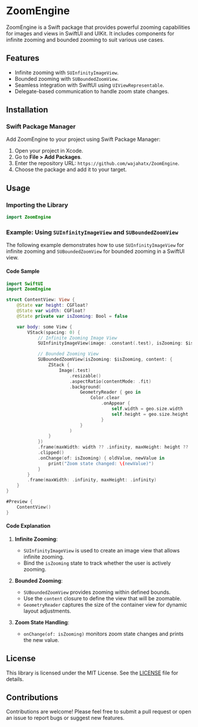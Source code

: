 # ZoomEngine

ZoomEngine is a Swift package that provides powerful zooming capabilities for images and views in SwiftUI and UIKit. It includes components for infinite zooming and bounded zooming to suit various use cases.

## Features
- Infinite zooming with `SUInfinityImageView`.
- Bounded zooming with `SUBoundedZoomView`.
- Seamless integration with SwiftUI using `UIViewRepresentable`.
- Delegate-based communication to handle zoom state changes.

## Installation

### Swift Package Manager
Add ZoomEngine to your project using Swift Package Manager:

1. Open your project in Xcode.
2. Go to **File > Add Packages**.
3. Enter the repository URL: `https://github.com/wajahatx/ZoomEngine`.
4. Choose the package and add it to your target.

## Usage

### Importing the Library
```swift
import ZoomEngine
```

### Example: Using `SUInfinityImageView` and `SUBoundedZoomView`

The following example demonstrates how to use `SUInfinityImageView` for infinite zooming and `SUBoundedZoomView` for bounded zooming in a SwiftUI view.

#### Code Sample
```swift
import SwiftUI
import ZoomEngine

struct ContentView: View {
    @State var height: CGFloat?
    @State var width: CGFloat?
    @State private var isZooming: Bool = false

    var body: some View {
        VStack(spacing: 0) {
            // Infinite Zooming Image View
            SUInfinityImageView(image: .constant(.test), isZooming: $isZooming, cornerRadius: 0)

            // Bounded Zooming View
            SUBoundedZoomView(isZooming: $isZooming, content: {
                ZStack {
                    Image(.test)
                        .resizable()
                        .aspectRatio(contentMode: .fit)
                        .background(
                            GeometryReader { geo in
                                Color.clear
                                    .onAppear {
                                        self.width = geo.size.width
                                        self.height = geo.size.height
                                    }
                            }
                        )
                }
            })
            .frame(maxWidth: width ?? .infinity, maxHeight: height ?? .infinity)
            .clipped()
            .onChange(of: isZooming) { oldValue, newValue in
                print("Zoom state changed: \(newValue)")
            }
        }
        .frame(maxWidth: .infinity, maxHeight: .infinity)
    }
}

#Preview {
    ContentView()
}
```

#### Code Explanation

1. **Infinite Zooming**:
   - `SUInfinityImageView` is used to create an image view that allows infinite zooming.
   - Bind the `isZooming` state to track whether the user is actively zooming.

2. **Bounded Zooming**:
   - `SUBoundedZoomView` provides zooming within defined bounds.
   - Use the `content` closure to define the view that will be zoomable.
   - `GeometryReader` captures the size of the container view for dynamic layout adjustments.

3. **Zoom State Handling**:
   - `onChange(of: isZooming)` monitors zoom state changes and prints the new value.

## License

This library is licensed under the MIT License. See the [LICENSE](https://github.com/your-repo/ZoomEngine/blob/main/LICENSE) file for details.

## Contributions

Contributions are welcome! Please feel free to submit a pull request or open an issue to report bugs or suggest new features.

